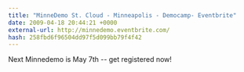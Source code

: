```yaml
---
title: "MinneDemo St. Cloud - Minneapolis - Democamp- Eventbrite"
date: 2009-04-18 20:44:21 +0000
external-url: http://minnedemo.eventbrite.com/
hash: 258fbd6f96504dd97f5d099bb79f4f42
---
```


Next Minnedemo is May 7th -- get registered now! 
